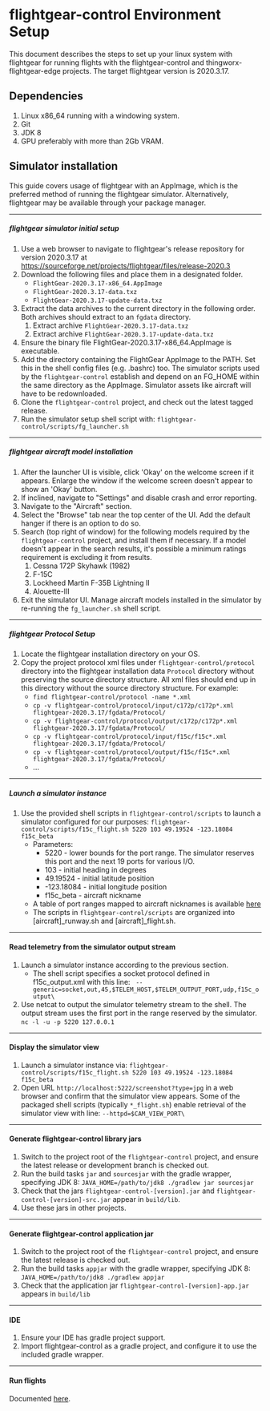 # flightgear-control Environment Setup 
This document describes the steps to set up your linux system with flightgear for running flights with the flightgear-control and thingworx-flightgear-edge projects. The target flightgear version is 2020.3.17.

## Dependencies ##
1. Linux x86_64 running with a windowing system.
1. Git
1. JDK 8
1. GPU preferably with more than 2Gb VRAM.

## Simulator installation ##
This guide covers usage of flightgear with an AppImage, which is the preferred method of running the flightgear simulator. Alternatively, flightgear may be available through your package manager.

----

##### flightgear simulator initial setup #####

1. Use a web browser to navigate to flightgear's release repository for version 2020.3.17 at https://sourceforge.net/projects/flightgear/files/release-2020.3
1. Download the following files and place them in a designated folder.
    * `FlightGear-2020.3.17-x86_64.AppImage`
    * `FlightGear-2020.3.17-data.txz`
    * `FlightGear-2020.3.17-update-data.txz`
1. Extract the data archives to the current directory in the following order. Both archives should extract to an `fgdata` directory.
    1. Extract archive `FlightGear-2020.3.17-data.txz`
    1. Extract archive `FlightGear-2020.3.17-update-data.txz`
1. Ensure the binary file FlightGear-2020.3.17-x86_64.AppImage is executable.
1. Add the directory containing the FlightGear AppImage to the PATH. Set this in the shell config files (e.g. .bashrc) too.
    The simulator scripts used by the `flightgear-control` establish and depend on an FG_HOME within the same directory as the AppImage. Simulator assets like aircraft will have to be redownloaded.
1. Clone the `flightgear-control` project, and check out the latest tagged release.
1. Run the simulator setup shell script with:
    `flightgear-control/scripts/fg_launcher.sh`
    
----
##### flightgear aircraft model installation #####
1. After the launcher UI is visible, click 'Okay' on the welcome screen if it appears. Enlarge the window if the welcome screen doesn't appear to show an 'Okay' button.
1. If inclined, navigate to "Settings" and disable crash and error reporting.
1. Navigate to the "Aircraft" section. 
1. Select the "Browse" tab near the top center of the UI. Add the default hanger if there is an option to do so.
1. Search (top right of window) for the following models required by the `flightgear-control` project, and install them if necessary. If a model doesn't appear in the search results, it's possible a minimum ratings requirement is excluding it from results.
    1. Cessna 172P Skyhawk (1982)
    1. F-15C
    1. Lockheed Martin F-35B Lightning II
    1. Alouette-III
1. Exit the simulator UI. Manage aircraft models installed in the simulator by re-running the `fg_launcher.sh` shell script.

----

##### flightgear Protocol Setup #####

1. Locate the flightgear installation directory on your OS. 
1. Copy the project protocol xml files under `flightgear-control/protocol` directory into the flightgear installation data `Protocol` directory without preserving the source directory structure. All xml files should end up in this directory without the source directory structure. For example:
    * `find flightgear-control/protocol -name *.xml`
    * `cp -v flightgear-control/protocol/input/c172p/c172p*.xml flightgear-2020.3.17/fgdata/Protocol/`
    * `cp -v flightgear-control/protocol/output/c172p/c172p*.xml flightgear-2020.3.17/fgdata/Protocol/`
    * `cp -v flightgear-control/protocol/input/f15c/f15c*.xml flightgear-2020.3.17/fgdata/Protocol/`
    * `cp -v flightgear-control/protocol/output/f15c/f15c*.xml flightgear-2020.3.17/fgdata/Protocol/`
    * ...

----

##### Launch a simulator instance #####

1. Use the provided shell scripts in `flightgear-control/scripts` to launch a simulator configured for our purposes:
        `flightgear-control/scripts/f15c_flight.sh 5220 103 49.19524 -123.18084 f15c_beta`
    * Parameters:
        * 5220 - lower bounds for the port range. The simulator reserves this port and the next 19 ports for various I/O.
        * 103 - initial heading in degrees
        * 49.19524 - initial latitude position
        * -123.18084 - initial longitude position
        * f15c_beta - aircraft nickname
    * A table of port ranges mapped to aircraft nicknames is available [here](PORT_RANGES.md)
    * The scripts in `flightgear-control/scripts` are organized into [aircraft]_runway.sh and [aircraft]_flight.sh. 
    
----
    
#### Read telemetry from the simulator output stream ####

1. Launch a simulator instance according to the previous section.
    * The shell script specifies a socket protocol defined in f15c_output.xml with this line:
        ` --generic=socket,out,45,$TELEM_HOST,$TELEM_OUTPUT_PORT,udp,f15c_output\`
1. Use netcat to output the simulator telemetry stream to the shell. The output stream uses the first port in the range reserved by the simulator.
    `nc -l -u -p 5220 127.0.0.1`

----

#### Display the simulator view ####

1. Launch a simulator instance via:
    `flightgear-control/scripts/f15c_flight.sh 5220 103 49.19524 -123.18084 f15c_beta`
1. Open URL `http://localhost:5222/screenshot?type=jpg` in a web browser and confirm that the simulator view appears. Some of the packaged shell scripts (typically `*_flight.sh`) enable retrieval of the simulator view with line: `--httpd=$CAM_VIEW_PORT\`
    
----
    
#### Generate flightgear-control library jars ####

1. Switch to the project root of the `flightgear-control` project, and ensure the latest release or development branch is checked out.
1. Run the build tasks `jar` and `sourcesjar` with the gradle wrapper, specifying JDK 8:
    `JAVA_HOME=/path/to/jdk8 ./gradlew jar sourcesjar`
1. Check that the jars `flightgear-control-[version].jar` and `flightgear-control-[version]-src.jar` appear in `build/lib`.
1. Use these jars in other projects.
    
----

#### Generate flightgear-control application jar ####

1. Switch to the project root of the `flightgear-control` project, and ensure the latest release is checked out.
1. Run the build tasks `appjar` with the gradle wrapper, specifying JDK 8:
    `JAVA_HOME=/path/to/jdk8 ./gradlew appjar`
1. Check that the application jar `flightgear-control-[version]-app.jar` appears in `build/lib`
    
----
    
#### IDE ####

1. Ensure your IDE has gradle project support.
1. Import flightgear-control as a gradle project, and configure it to use the included gradle wrapper.

----

#### Run flights ####

Documented [here](OPERATION.md).
